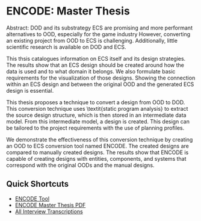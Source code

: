 # ENCODE: Master Thesis

Abstract:
DOD and its substrategy ECS are promising and more performant alternatives to OOD, especially for the game industry However, converting an existing project from OOD to ECS is challenging. Additionally, little scientific research is available on DOD and ECS.

This thsis catalogues information on ECS itself and its design strategies. The results show that an ECS design should be created around how the data is used and to what domain it belongs. We also formulate basic requirements for the visualization of those designs. Showing the connection within an ECS design and between the original OOD and the generated ECS design is essential.
    
This thesis proposes a technique to convert a design from OOD to DOD. This conversion technique uses \textit{static program analysis} to extract the source design structure, which is then stored in an intermediate data model. From this intermediate model, a design is created. This design can be tailored to the project requirements with the use of planning profiles.
    
We demonstrate the effectiveness of this conversion technique by creating an OOD to ECS conversion tool named ENCODE. The created designs are compared to manually created designs. The results show that ENCODE is capable of creating designs with entities, components, and systems that correspond with the original OODs and the manual designs. 

## Quick Shortcuts
* [ENCODE Tool](https://github.com/AnneVanEde/encode)
* [ENCODE Master Thesis PDF]()
* [All Interview Transcriptions]()
